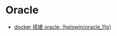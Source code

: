 # Oracle

* [docker 搭建 oracle: [helowin/oracle_11g]](#https://ubin.top/2019/10/28/docker%E6%90%AD%E5%BB%BAoracle-helowin-oracle-11g/)
